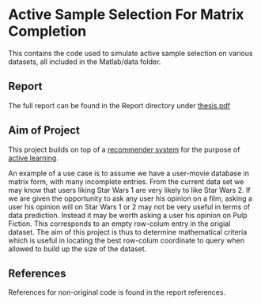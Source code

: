 Active Sample Selection For Matrix Completion
=======


This contains the code used to simulate active sample selection on various datasets, all included in the Matlab/data folder.

Report
--------

The full report can be found in the Report directory under [thesis.pdf](http://sg3510.github.io/al_proj/Report/thesis.pdf "Project Final Report")

Aim of Project
--------
This project builds on top of a [recommender system](http://en.wikipedia.org/wiki/Recommender_system "Wikipedia - Recommender System") for the purpose of [active learning](http://en.wikipedia.org/wiki/Active_learning_(machine_learning) "Wikipedia - Active Learning"). 

An example of a use case is to assume we have a user-movie database in matrix form, with many incomplete entries. From the current data set we may know that users liking Star Wars 1 are very likely to like Star Wars 2. If we are given the opportunity to ask any user his opinion on a film, asking a user his opinion will on Star Wars 1 or 2 may not be very useful in terms of data prediction. Instead it may be worth asking a user his opinion on Pulp Fiction. This corresponds to an empty row-colum entry in the origial dataset. The aim of this project is thus to determine mathematical criteria which is useful in locating the best row-colum coordinate to query when allowed to build up the size of the dataset.

References
--------
References for non-original code is found in the report references. 

